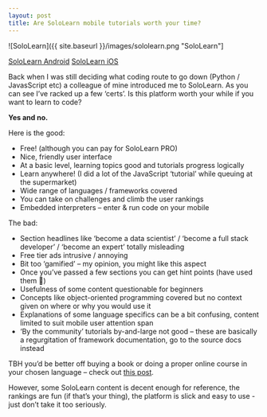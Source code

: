 ```yaml
---
layout: post
title: Are SoloLearn mobile tutorials worth your time?
---
```


![SoloLearn]({{ site.baseurl }}/images/sololearn.png "SoloLearn"]

[SoloLearn Android](https://play.google.com/store/apps/details?id=com.sololearn&hl=en_GB)     [SoloLearn iOS](https://apps.apple.com/us/app/sololearn-learn-to-code/id1210079064)

Back when I was still deciding what coding route to go down (Python / JavasScript etc) a colleague of mine introduced me to SoloLearn.  As you can see I’ve racked up a few ‘certs’.
Is this platform worth your while if you want to learn to code?

**Yes and no.**

Here is the good:
* Free! (although you can pay for SoloLearn PRO)
* Nice, friendly user interface
* At a basic level, learning topics good and tutorials progress logically
* Learn anywhere!  (I did a lot of the JavaScript ‘tutorial’ while queuing at the supermarket)
* Wide range of languages / frameworks covered
* You can take on challenges and climb the user rankings
* Embedded interpreters – enter & run code on your mobile

The bad:
* Section headlines like ‘become a data scientist’ / ‘become a full stack developer’ / ‘become an expert’ totally misleading
* Free tier ads intrusive / annoying
* Bit too ‘gamified’ – my opinion, you might like this aspect
* Once you’ve passed a few sections you can get hint points (have used them 😬)
* Usefulness of some content questionable for beginners
* Concepts like object-oriented programming covered but no context given on where or why you would use it
* Explanations of some language specifics can be a bit confusing, content limited to suit mobile user attention span
* ‘By the community’ tutorials by-and-large not good – these are basically a regurgitation of framework documentation, go to the source docs instead

TBH you’d be better off buying a book or doing a proper online course in your chosen language – check out [this post](https://john-e-davidson72.github.io/my_website/blog-up/).

However, some SoloLearn content is decent enough for reference, the rankings are fun (if that’s your thing), the platform is slick and easy to use - 
just don’t take it too seriously.
